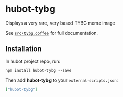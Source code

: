 # hubot-tybg

Displays a very rare, very based TYBG meme image

See [`src/tybg.coffee`](src/tybg.coffee) for full documentation.

## Installation

In hubot project repo, run:

`npm install hubot-tybg --save`

Then add **hubot-tybg** to your `external-scripts.json`:

```json
["hubot-tybg"]
```
